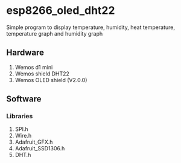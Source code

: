 # esp8266_oled_dht22
Simple program to display temperature, humidity, heat temperature, temperature graph and humidity graph

## Hardware
1. Wemos d1 mini
2. Wemos shield DHT22
3. Wemos OLED shield (V2.0.0)

## Software
### Libraries
1. SPI.h
2. Wire.h
3. Adafruit_GFX.h
4. Adafruit_SSD1306.h
5. DHT.h
